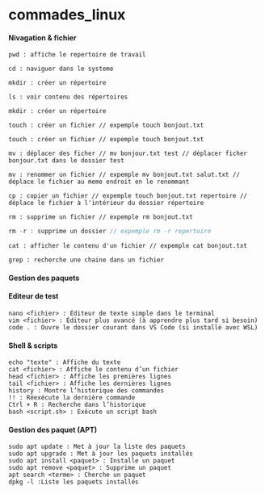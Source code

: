 # commades_linux

#### Nivagation & fichier

```ubuntu
pwd : affiche le repertoire de travail
```
```ubuntu
cd : naviguer dans le systeme
```
```ubuntu
mkdir : créer un répertoire
```
```ubuntu
ls : voir contenu des répertoires
```

```ubuntu
mkdir : créer un répertoire
```
```ubuntu
touch : créer un fichier // expemple touch bonjout.txt
```
```ubuntu
touch : créer un fichier // expemple touch bonjout.txt
```
```ubuntu
mv : déplacer des ficher // mv bonjour.txt test // déplacer ficher bonjour.txt dans le dossier test
```

```ubuntu
mv : renommer un fichier // expemple mv bonjout.txt salut.txt // déplace le fichier au meme endroit en le renommant
```

```ubuntu
cp : copier un fichier // expemple touch bonjout.txt repertoire // déplace le fichier à l'intérieur du dossier répertoire
```

```ubuntu
rm : supprime un fichier // expemple rm bonjout.txt
```
```typeScript
rm -r : supprime un dossier // expemple rm -r repertoire
```
```ubuntu
cat : afficher le contenu d'un fichier // expemple cat bonjout.txt
```
```ubuntu
grep : recherche une chaine dans un fichier
```

#### Gestion des paquets

#### Editeur de test 
```ubuntu
nano <fichier> : Éditeur de texte simple dans le terminal
vim <fichier> : Éditeur plus avancé (à apprendre plus tard si besoin)
code . : Ouvre le dossier courant dans VS Code (si installé avec WSL)

```

#### Shell & scripts

```ubuntu
echo "texte" : Affiche du texte
cat <fichier> : Affiche le contenu d’un fichier
head <fichier> : Affiche les premières lignes
tail <fichier> : Affiche les dernières lignes
history : Montre l’historique des commandes
!! : Réexécute la dernière commande
Ctrl + R : Recherche dans l’historique
bash <script.sh> : Exécute un script bash
```

#### Gestion des paquet (APT)

```ubuntu
sudo apt update : Met à jour la liste des paquets
sudo apt upgrade : Met à jour les paquets installés
sudo apt install <paquet> : Installe un paquet
sudo apt remove <paquet> : Supprime un paquet
apt search <terme> : Cherche un paquet
dpkg -l :Liste les paquets installés
```










